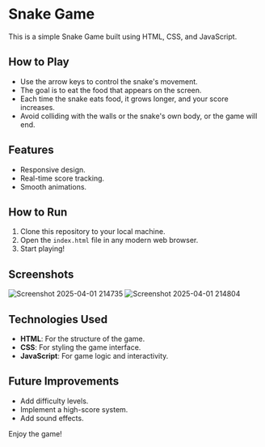 # Snake Game

This is a simple Snake Game built using HTML, CSS, and JavaScript.

## How to Play
- Use the arrow keys to control the snake's movement.
- The goal is to eat the food that appears on the screen.
- Each time the snake eats food, it grows longer, and your score increases.
- Avoid colliding with the walls or the snake's own body, or the game will end.

## Features
- Responsive design.
- Real-time score tracking.
- Smooth animations.

## How to Run
1. Clone this repository to your local machine.
2. Open the `index.html` file in any modern web browser.
3. Start playing!

## Screenshots
![Screenshot 2025-04-01 214735](https://github.com/user-attachments/assets/50efe58a-6d45-4e1d-a553-b0f5b3d3d3a7)
![Screenshot 2025-04-01 214804](https://github.com/user-attachments/assets/580ac2e5-765b-43da-bfef-bf6fe20892eb)


## Technologies Used
- **HTML**: For the structure of the game.
- **CSS**: For styling the game interface.
- **JavaScript**: For game logic and interactivity.

## Future Improvements
- Add difficulty levels.
- Implement a high-score system.
- Add sound effects.

Enjoy the game!
